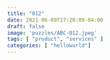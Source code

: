 ```yaml
---
title: "012"
date: 2021-06-09T17:20:09-04:00
draft: false
image: 'puzzles/ABC-012.jpeg'
tags: [ "product", "services" ]
categories: [ "helloworld"]
---
```


